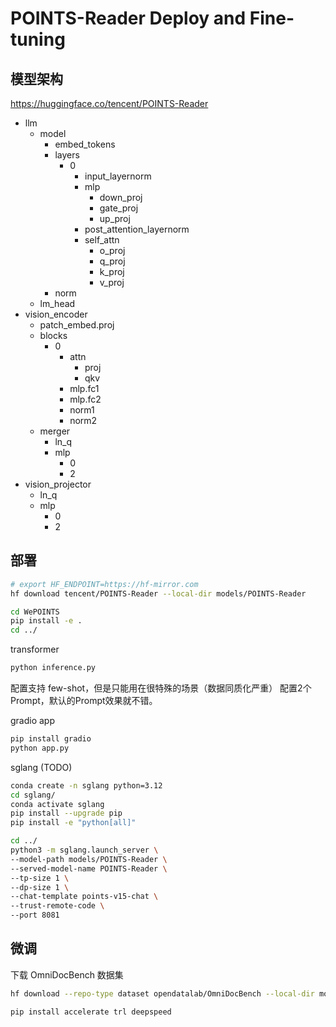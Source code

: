 # POINTS-Reader Deploy and Fine-tuning

## 模型架构

https://huggingface.co/tencent/POINTS-Reader

- llm
    - model
        - embed_tokens
        - layers
            - 0
                - input_layernorm
                - mlp
                    - down_proj
                    - gate_proj
                    - up_proj
                - post_attention_layernorm
                - self_attn
                    - o_proj
                    - q_proj
                    - k_proj
                    - v_proj
        - norm
    - lm_head
- vision_encoder
    - patch_embed.proj
    - blocks
        - 0
            - attn
                - proj
                - qkv
            - mlp.fc1
            - mlp.fc2
            - norm1
            - norm2
    - merger
        - ln_q
        - mlp
            - 0
            - 2
- vision_projector
    - ln_q
    - mlp
        - 0
        - 2


## 部署

```bash
# export HF_ENDPOINT=https://hf-mirror.com
hf download tencent/POINTS-Reader --local-dir models/POINTS-Reader

cd WePOINTS
pip install -e .
cd ../
```

transformer

```bash
python inference.py
```

配置支持 few-shot，但是只能用在很特殊的场景（数据同质化严重）
配置2个Prompt，默认的Prompt效果就不错。

gradio app

```bash
pip install gradio
python app.py
```

sglang (TODO)
```bash
conda create -n sglang python=3.12
cd sglang/
conda activate sglang
pip install --upgrade pip
pip install -e "python[all]"

cd ../
python3 -m sglang.launch_server \
--model-path models/POINTS-Reader \
--served-model-name POINTS-Reader \
--tp-size 1 \
--dp-size 1 \
--chat-template points-v15-chat \
--trust-remote-code \
--port 8081
```

## 微调

下载 OmniDocBench 数据集
```bash
hf download --repo-type dataset opendatalab/OmniDocBench --local-dir models/OmniDocBench
```

```bash
pip install accelerate trl deepspeed
```